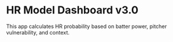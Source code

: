 # HR Model Dashboard v3.0

This app calculates HR probability based on batter power, pitcher vulnerability, and context.
